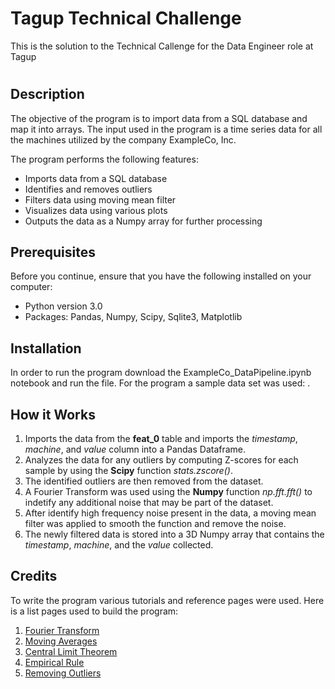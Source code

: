 # Tagup Technical Challenge
This is the solution to the Technical Callenge for the Data Engineer role at Tagup

# 

## Description
The objective of the program is to import data from a SQL database and map it into arrays. The input used in the program is a time series data for all the machines utilized by the company ExampleCo, Inc. 

The program performs the following features:
* Imports data from a SQL database
* Identifies and removes outliers
* Filters data using moving mean filter
* Visualizes data using various plots
* Outputs the data as a Numpy array for further processing

## Prerequisites
Before you continue, ensure that you have the following installed on your computer:
* Python version 3.0
* Packages: Pandas, Numpy, Scipy, Sqlite3, Matplotlib

## Installation
In order to run the program download the ExampleCo_DataPipeline.ipynb notebook and run the file. For the program a sample data set was used: . 

## How it Works
1. Imports the data from the **feat_0** table and imports the *timestamp*, *machine*, and *value* column into a Pandas Dataframe.
2. Analyzes the data for any outliers by computing Z-scores for each sample by using the **Scipy** function *stats.zscore()*.
3. The identified outliers are then removed from the dataset.
4. A Fourier Transform was used using the **Numpy** function *np.fft.fft()* to indetify any additional noise that may be part of the dataset.
5. After identify high frequency noise present in the data, a moving mean filter was applied to smooth the function and remove the noise.
6. The newly filtered data is stored into a 3D Numpy array that contains the *timestamp*, *machine*, and the *value* collected. 

## Credits
To write the program various tutorials and reference pages were used. Here is a list pages used to build the program:
1. <a href="https://towardsdatascience.com/fast-fourier-transform-937926e591cb" target="_blank">Fourier Transform</a>
2. <a href="https://towardsdatascience.com/moving-averages-in-python-16170e20f6c" target="_blank">Moving Averages</a>
4. <a href="https://www.investopedia.com/terms/c/central_limit_theorem.asp" target="_blank">Central Limit Theorem</a>
5. <a href="https://www.investopedia.com/terms/e/empirical-rule.asp" target="_blank">Empirical Rule</a>
6. <a href="https://towardsdatascience.com/ways-to-detect-and-remove-the-outliers-404d16608dba" target="_blank">Removing Outliers</a>


